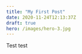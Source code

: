 ```yaml
---
title: "My First Post"
date: 2020-11-24T12:13:37Z
draft: true
hero: /images/hero-3.jpg
---
```


Test test